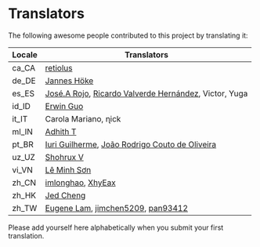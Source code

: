 # Translators

The following awesome people contributed to this project by translating it:

| Locale | Translators                                                                                                                                                |
| ------ | ---------------------------------------------------------------------------------------------------------------------------------------------------------- |
| ca_CA  | [retiolus](https://github.com/retiolus)                                                                                                                    |
| de_DE  | [Jannes Höke](https://github.com/jh0ker)                                                                                                                   |
| es_ES  | [José.A Rojo](https://github.com/J4RV), [Ricardo Valverde Hernández](https://telegram.me/rivh1), Victor, Yuga                                              |
| id_ID  | [Erwin Guo](https://www.facebook.com/erwinfransiscus)                                                                                                      |
| it_IT  | Carola Mariano, ɳick                                                                                                                                       |
| ml_IN  | [Adhith T](https://github.com/adhitht123)                                                                                                                  |
| pt_BR  | [Iuri Guilherme](https://github.com/iuriguilherme), [João Rodrigo Couto de Oliveira](http://twitter.com/JoaoRodrigoJR)                                     |
| uz_UZ  | [Shohrux V](https://github.com/shohruxvofficial)                                                                                                           |
| vi_VN  | [Lê Minh Sơn](https://github.com/leminhson06)                                                                                                              |
| zh_CN  | [imlonghao](https://github.com/imlonghao), [XhyEax](https://github.com/XhyEax)                                                                             |
| zh_HK  | [Jed Cheng](https://www.facebook.com/profile.php?id=100002258388821)                                                                                       |
| zh_TW  | [Eugene Lam](https://www.facebook.com/eugenelam1118), [jimchen5209](https://www.youtube.com/user/jimchen5209), [pan93412](https://www.github.com/pan93412) |

Please add yourself here alphabetically when you submit your first translation.
